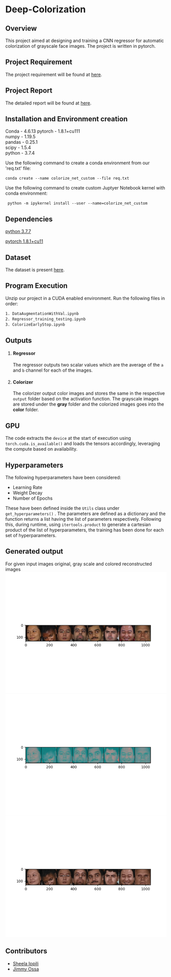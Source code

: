 # Deep-Colorization

## Overview
This project aimed at designing and training a CNN regressor for automatic colorization of grayscale face images. The project is written in pytorch. 

## Project Requirement
The project requirement will be found at [here](https://github.com/dipatidar/Deep-Colorization/blob/main/PartII_DeepColorization.pdf).

## Project Report
The detailed report will be found at [here](https://github.com/dipatidar/Deep-Colorization/blob/main/PROJECT%202%20REPORT.pdf).

## Installation and Environment creation
Conda - 4.6.13
pytorch - 1.8.1+cu111 <br/>
numpy - 1.19.5 <br/>
pandas - 0.25.1 <br/>
scipy - 1.5.4 <br/>
python -  3.7.4 <br/>

Use the following command to create a conda environment from our 'req.txt' file:
```shell
conda create --name colorize_net_custom --file req.txt
```

Use the following command to create custom Juptyer Notebook kernel with conda environment:
```shell
 python -m ipykernel install --user --name=colorize_net_custom
```

## Dependencies
[python 3.7.7](https://www.python.org/downloads/release/python-374/)

[pytorch 1.8.1+cu11](https://pytorch.org/get-started/previous-versions/)

## Dataset
The dataset is present [here](https://github.com/dipatidar/Deep-Colorization/tree/main/DataSet).

## Program Execution

Unzip our project in a CUDA enabled environment. Run the following files in order:
```tex
1. DataAugmentationWithVal.ipynb 
2. Regressor_training_testing.ipynb 
3. ColorizeEarlyStop.ipynb
```

## Outputs

1. #### Regressor

   The regressor outputs two scalar values which are the average of the `a` and `b` channel for each of the images.

2. #### Colorizer

   The colorizer output color images and stores the same in the respective `output` folder based on the activation function. The grayscale images are stored under the **gray** folder and the colorized images goes into the **color** folder.

   

## GPU

The code extracts the `device` at the start of execution using ` torch.cuda.is_available()` and loads the tensors accordingly, leveraging the compute based on availability.



## Hyperparameters

The following hyperparameters have been considered:

- Learning Rate
- Weight Decay
- Number of Epochs

These have been defined inside the `Utils` class under `get_hyperparameters()` .  The parameters are defined as a dictionary and the function returns a list having the list of parameters respectively. Following this, during runtime, using `itertools.product` to generate a cartesian product of the list of hyperparameters, the training has been done for each set of hyperparameters. 

## Generated output
For given input images original, gray scale and colored reconstructed images <br/>
<img src="https://github.com/dipatidar/Deep-Colorization/blob/main/Results/test_images/input_color.png">
<img src = "https://github.com/dipatidar/Deep-Colorization/blob/main/Results/test_images/output_lab.png">
<img src="https://github.com/dipatidar/Deep-Colorization/blob/main/Results/test_images/output_color.png">




## Contributors

- [Sheela Ippili](https://github.com/sheelaippili)
- [Jimmy Ossa](https://github.com/runninggator)
